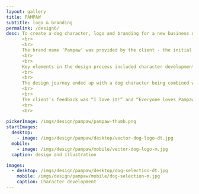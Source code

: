 ```yaml
---
layout: gallery
title: PAMPAW
subtitle: logo & branding
permalink: /design6/
desc: To create a dog character, logo and branding for a new business developing and selling dog related products and services.
      <br>
      <br>
      The brand name ‘Pampaw’ was provided by the client - the initial brief was to create a character as an icon/symbol and a vehicle for storytelling. The typography was to compliment and sit alongside the character so both could be used together and independently as required.
      <br>
      <br>
      Key elements in the design process included character development through rough sketches and producing 3D clay models; creating a character with flexibility and humour; considering storytelling and animation options going forward; creating something that conveyed confidence and trust, that was fun and that possessed just the right amount of ‘cuteness’ without being childlike.      <br>
      <br>
      <br>
      The design journey ended up with a dog character being combined with the’w’ of Pampaw – enabling the icon to be read as a letterform or character as required. The dog character created will be used going forward for animation and storytelling projects as the company evolves.
      <br>
      <br>
      The client’s feedback was “I love it!” and “Everyone loves Pampaw”
      <br>
      <br>
      
pickerImage: /imgs/design/pampaw/pampaw-thumb.png
startImages:
  desktop:
    - image: /imgs/design/pampaw/desktop/vector-dog-logo-dt.jpg
  mobile:
    - image: /imgs/design/pampaw/mobile/vector-dog-logo-m.jpg
  caption: design and illustration

images:
  - desktop: /imgs/design/pampaw/desktop/dog-selection-dt.jpg
    mobile: /imgs/design/pampaw/mobile/dog-selection-m.jpg
    caption: Character development
---
```

